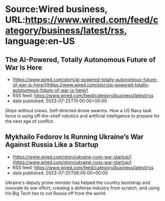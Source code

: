 # Source:Wired business, URL:https://www.wired.com/feed/category/business/latest/rss, language:en-US

## The AI-Powered, Totally Autonomous Future of War Is Here
 - [https://www.wired.com/story/ai-powered-totally-autonomous-future-of-war-is-here/](https://www.wired.com/story/ai-powered-totally-autonomous-future-of-war-is-here/)
 - RSS feed: https://www.wired.com/feed/category/business/latest/rss
 - date published: 2023-07-25T10:00:00+00:00

Ships without crews. Self-directed drone swarms. How a US Navy task force is using off-the-shelf robotics and artificial intelligence to prepare for the next age of conflict.

## Mykhailo Fedorov Is Running Ukraine’s War Against Russia Like a Startup
 - [https://www.wired.com/story/ukraine-runs-war-startup/](https://www.wired.com/story/ukraine-runs-war-startup/)
 - RSS feed: https://www.wired.com/feed/category/business/latest/rss
 - date published: 2023-07-25T06:00:00+00:00

Ukraine's deputy prime minister has helped the country bootstrap and innovate its war effort, creating a defense industry from scratch, and using his Big Tech ties to cut Russia off from the world.

